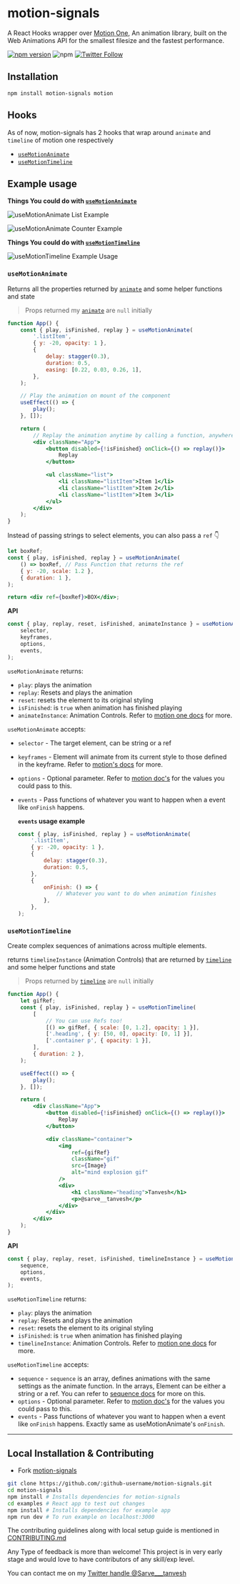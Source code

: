 # motion-signals

A React Hooks wrapper over [Motion One](https://motion.dev/), An animation library, built on the Web Animations API for the smallest filesize and the fastest performance.

[![npm version](https://badge.fury.io/js/motion-signals.svg)](https://www.npmjs.com/package/motion-signals) ![npm](https://img.shields.io/npm/dt/motion-signals) [![Twitter Follow](https://img.shields.io/twitter/follow/Sarve___tanvesh?label=Chat)](https://twitter.com/Sarve___tanvesh)

## Installation

```
npm install motion-signals motion
```

## Hooks

As of now, motion-signals has 2 hooks that wrap around `animate` and `timeline` of motion one respectively

-   [`useMotionAnimate`](https://github.com/tanvesh01/motion-signals#usemotionanimate)
-   [`useMotionTimeline`](https://github.com/tanvesh01/motion-signals#usemotiontimeline)

## Example usage

**Things You could do with [`useMotionAnimate`](https://github.com/tanvesh01/motion-signals#usemotionanimate)**

<!-- Animating List - [Link to codesandbox](https://codesandbox.io/s/divine-mountain-qelct?file=/src/App.js) -->

![useMotionAnimate List Example](https://media1.giphy.com/media/JNMxjkEipIurs5RaQb/giphy.gif)

<!-- Animating Counter - [Link to codesandbox](https://codesandbox.io/s/nice-browser-d4ds3?file=/src/App.js) -->

![useMotionAnimate Counter Example](https://media3.giphy.com/media/80wDwOyRlnS1woHcF0/giphy.gif)

**Things You could do with [`useMotionTimeline`](https://github.com/tanvesh01/motion-signals#usemotiontimeline)**

<!-- Animating elements independently - [Link to codesandbox](https://codesandbox.io/s/dazzling-dawn-f48sm?file=/src/App.js) -->

![useMotionTimeline Example Usage](https://media1.giphy.com/media/RxCRUxJgi4nuM7b7yv/giphy.gif)

### `useMotionAnimate`

Returns all the properties returned by [`animate`](https://motion.dev/dom/animate) and some helper functions and state

> Props returned my [`animate`](https://motion.dev/dom/animate) are `null` initially

<!-- You may view this example [here on codesandbox](https://codesandbox.io/s/divine-mountain-qelct?file=/src/App.js). -->

```jsx
function App() {
    const { play, isFinished, replay } = useMotionAnimate(
        '.listItem',
        { y: -20, opacity: 1 },
        {
            delay: stagger(0.3),
            duration: 0.5,
            easing: [0.22, 0.03, 0.26, 1],
        },
    );

    // Play the animation on mount of the component
    useEffect(() => {
        play();
    }, []);

    return (
        // Replay the animation anytime by calling a function, anywhere
        <div className="App">
            <button disabled={!isFinished} onClick={() => replay()}>
                Replay
            </button>

            <ul className="list">
                <li className="listItem">Item 1</li>
                <li className="listItem">Item 2</li>
                <li className="listItem">Item 3</li>
            </ul>
        </div>
    );
}
```

Instead of passing strings to select elements, you can also pass a `ref` :point_down:

```jsx
let boxRef;
const { play, isFinished, replay } = useMotionAnimate(
    () => boxRef, // Pass Function that returns the ref
    { y: -20, scale: 1.2 },
    { duration: 1 },
);

return <div ref={boxRef}>BOX</div>;
```

**API**

```js
const { play, replay, reset, isFinished, animateInstance } = useMotionAnimate(
    selector,
    keyframes,
    options,
    events,
);
```

`useMotionAnimate` returns:

-   `play`: plays the animation
-   `replay`: Resets and plays the animation
-   `reset`: resets the element to its original styling
-   `isFinished`: is `true` when animation has finished playing
-   `animateInstance`: Animation Controls. Refer to [motion one docs](https://motion.dev/dom/controls) for more.

`useMotionAnimate` accepts:

-   `selector` - The target element, can be string or a ref
-   `keyframes` - Element will animate from its current style to those defined in the keyframe. Refer to [motion's docs](https://motion.dev/dom/animate#keyframes) for more.
-   `options` - Optional parameter. Refer to [motion doc's](https://motion.dev/dom/animate#options) for the values you could pass to this.
-   `events` - Pass functions of whatever you want to happen when a event like `onFinish` happens.

    **`events` usage example**

    ```jsx
    const { play, isFinished, replay } = useMotionAnimate(
        '.listItem',
        { y: -20, opacity: 1 },
        {
            delay: stagger(0.3),
            duration: 0.5,
        },
        {
            onFinish: () => {
                // Whatever you want to do when animation finishes
            },
        },
    );
    ```

### `useMotionTimeline`

Create complex sequences of animations across multiple elements.

returns `timelineInstance` (Animation Controls) that are returned by [`timeline`](https://motion.dev/dom/timeline) and some helper functions and state

> Props returned by [`timeline`](https://motion.dev/dom/timeline) are `null` initially

<!-- You may view this example [here on codesandbox](https://codesandbox.io/s/dazzling-dawn-f48sm?file=/src/App.js). -->

```jsx
function App() {
    let gifRef;
    const { play, isFinished, replay } = useMotionTimeline(
        [
            // You can use Refs too!
            [() => gifRef, { scale: [0, 1.2], opacity: 1 }],
            ['.heading', { y: [50, 0], opacity: [0, 1] }],
            ['.container p', { opacity: 1 }],
        ],
        { duration: 2 },
    );

    useEffect(() => {
        play();
    }, []);

    return (
        <div className="App">
            <button disabled={!isFinished} onClick={() => replay()}>
                Replay
            </button>

            <div className="container">
                <img
                    ref={gifRef}
                    className="gif"
                    src={Image}
                    alt="mind explosion gif"
                />
                <div>
                    <h1 className="heading">Tanvesh</h1>
                    <p>@sarve__tanvesh</p>
                </div>
            </div>
        </div>
    );
}
```

**API**

```js
const { play, replay, reset, isFinished, timelineInstance } = useMotionTimeline(
    sequence,
    options,
    events,
);
```

`useMotionTimeline` returns:

-   `play`: plays the animation
-   `replay`: Resets and plays the animation
-   `reset`: resets the element to its original styling
-   `isFinished`: is `true` when animation has finished playing
-   `timelineInstance`: Animation Controls. Refer to [motion one docs](https://motion.dev/dom/controls) for more.

`useMotionTimeline` accepts:

-   `sequence` - `sequence` is an array, defines animations with the same settings as the animate function. In the arrays, Element can be either a string or a ref. You can refer to [sequence docs](https://motion.dev/dom/timeline#sequence) for more on this.
-   `options` - Optional parameter. Refer to [motion doc's](https://motion.dev/dom/animate#options) for the values you could pass to this.
-   `events` - Pass functions of whatever you want to happen when a event like `onFinish` happens. Exactly same as useMotionAnimate's `onFinish`.

---

## Local Installation & Contributing

-   Fork [motion-signals](https://github.com/tanvesh01/motion-signals)

```sh
git clone https://github.com/:github-username/motion-signals.git
cd motion-signals
npm install # Installs dependencies for motion-signals
cd examples # React app to test out changes
npm install # Installs dependencies for example app
npm run dev # To run example on localhost:3000
```

The contributing guidelines along with local setup guide is mentioned in [CONTRIBUTING.md](https://github.com/tanvesh01/motion-signals/blob/main/CONTRIBUTING.md)

Any Type of feedback is more than welcome! This project is in very early stage and would love to have contributors of any skill/exp level.

You can contact me on my [Twitter handle @Sarve\_\_\_tanvesh](https://twitter.com/Sarve___tanvesh)
